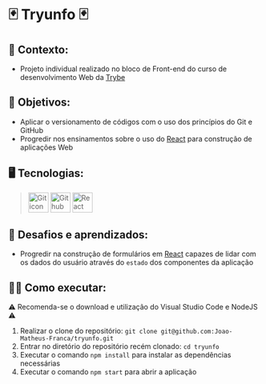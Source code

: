 # 🃏 Tryunfo 🃏 #
## 📝 Contexto: 
* Projeto individual realizado no bloco de Front-end do curso de desenvolvimento Web da
<a href="https://www.betrybe.com/">Trybe</a>
## 🎯 Objetivos: 
* Aplicar o versionamento de códigos com o uso dos princípios do Git e GitHub 
* Progredir nos ensinamentos sobre o uso do <a href="https://react.dev/">React</a> para construção de aplicações Web
## 🖥️ Tecnologias:
> <img src="https://cdn.jsdelivr.net/gh/devicons/devicon/icons/git/git-original.svg" height=40 alt="Git icon"/>
> <img src="https://cdn.jsdelivr.net/gh/devicons/devicon/icons/github/github-original.svg" height=40 alt="Github icon"/>
> <img src="https://cdn.jsdelivr.net/gh/devicons/devicon/icons/react/react-original.svg" height=40 alt="React icon"/>
## 🧠 Desafios e aprendizados:
* Progredir na construção de formulários em <a href="https://react.dev/">React</a> capazes de lidar com os dados do usuário através do ``` estado ``` dos componentes da aplicação
## 👨‍💻 Como executar: 
⚠️ Recomenda-se o download e utilização do Visual Studio Code e NodeJS ⚠️
1. Realizar o clone do repositório: ``` git clone git@github.com:Joao-Matheus-Franca/tryunfo.git ```
2. Entrar no diretório do repositório recém clonado: ``` cd tryunfo ``` 
3. Executar o comando ``` npm install ``` para instalar as dependências necessárias
4. Executar o comando ``` npm start ``` para abrir a aplicação
